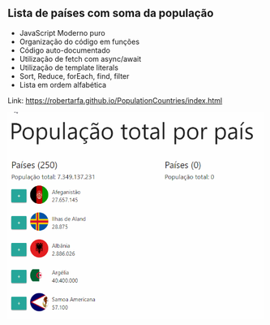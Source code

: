 <h2>Lista de países com soma da população</h2>

- JavaScript Moderno puro
- Organização do código em funções
- Código auto-documentado
- Utilização de fetch com async/await
- Utilização de template literals
- Sort, Reduce, forEach, find, filter
- Lista em ordem alfabética

Link: https://robertarfa.github.io/PopulationCountries/index.html

![](countries.gif)
